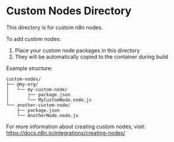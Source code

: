 # Custom Nodes Directory

This directory is for custom n8n nodes. 

To add custom nodes:
1. Place your custom node packages in this directory
2. They will be automatically copied to the container during build

Example structure:
```
custom-nodes/
├── @my-org/
│   └── my-custom-node/
│       ├── package.json
│       └── MyCustomNode.node.js
└── another-custom-node/
    ├── package.json
    └── AnotherNode.node.js
```

For more information about creating custom nodes, visit:
https://docs.n8n.io/integrations/creating-nodes/
